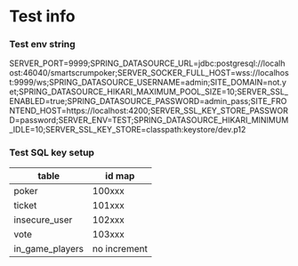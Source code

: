 # Test info

### Test env string
SERVER_PORT=9999;SPRING_DATASOURCE_URL=jdbc:postgresql://localhost:46040/smartscrumpoker;SERVER_SOCKER_FULL_HOST=wss://localhost:9999/ws;SPRING_DATASOURCE_USERNAME=admin;SITE_DOMAIN=not.yet;SPRING_DATASOURCE_HIKARI_MAXIMUM_POOL_SIZE=10;SERVER_SSL_ENABLED=true;SPRING_DATASOURCE_PASSWORD=admin_pass;SITE_FRONTEND_HOST=https://localhost:4200;SERVER_SSL_KEY_STORE_PASSWORD=password;SERVER_ENV=TEST;SPRING_DATASOURCE_HIKARI_MINIMUM_IDLE=10;SERVER_SSL_KEY_STORE=classpath:keystore/dev.p12

### Test SQL key setup

| table           | id map       |
|-----------------|--------------|
| poker           | 100xxx       |
| ticket          | 101xxx       |
| insecure_user   | 102xxx       |
| vote            | 103xxx       |
| in_game_players | no increment |
